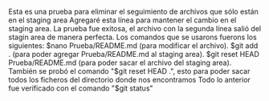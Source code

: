 Esta es una prueba para eliminar el seguimiento de archivos que sólo están en el staging area
Agregaré esta línea para mantener el cambio en el staging area.
La prueba fue exitosa, el archivo con la segunda línea salió del stagin area de manera perfecta.
Los comandos que se usarons fuerons los siguientes:
$nano Prueba/README.md (para modificar el archivo).
$git add . (para poder agregar Prueba/README.md al staging area).
$git reset HEAD Prueba/README.md (para poder sacar el archivo del staging area).
También se probó el comando "$git reset HEAD .", esto para poder sacar todos los ficheros del directorio donde nos encontramos
Todo lo anterior fue verificado con el comando "$git status"
 
